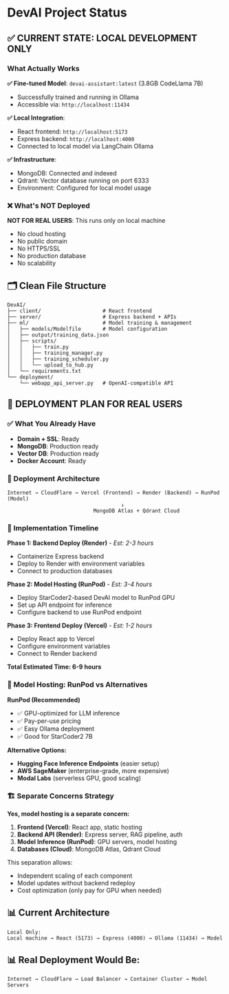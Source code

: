 # DevAI Project Status

## ✅ CURRENT STATE: LOCAL DEVELOPMENT ONLY

### What Actually Works

**✅ Fine-tuned Model**: `devai-assistant:latest` (3.8GB CodeLlama 7B)

- Successfully trained and running in Ollama
- Accessible via: `http://localhost:11434`

**✅ Local Integration**:

- React frontend: `http://localhost:5173`
- Express backend: `http://localhost:4000`
- Connected to local model via LangChain Ollama

**✅ Infrastructure**:

- MongoDB: Connected and indexed
- Qdrant: Vector database running on port 6333
- Environment: Configured for local model usage

### ❌ What's NOT Deployed

**NOT FOR REAL USERS**: This runs only on local machine

- No cloud hosting
- No public domain
- No HTTPS/SSL
- No production database
- No scalability

## 🗂️ Clean File Structure

```
DevAI/
├── client/                    # React frontend
├── server/                    # Express backend + APIs
├── ml/                        # Model training & management
│   ├── models/Modelfile       # Model configuration
│   ├── output/training_data.json
│   ├── scripts/
│   │   ├── train.py
│   │   ├── training_manager.py
│   │   ├── training_scheduler.py
│   │   └── upload_to_hub.py
│   └── requirements.txt
└── deployment/
    └── webapp_api_server.py   # OpenAI-compatible API
```

## 🚀 DEPLOYMENT PLAN FOR REAL USERS

### ✅ What You Already Have

- **Domain + SSL**: Ready
- **MongoDB**: Production ready
- **Vector DB**: Production ready
- **Docker Account**: Ready

### 🔧 Deployment Architecture

```
Internet → CloudFlare → Vercel (Frontend) → Render (Backend) → RunPod (Model)
                                     ↓
                            MongoDB Atlas + Qdrant Cloud
```

### 📅 Implementation Timeline

**Phase 1: Backend Deploy (Render)** - _Est: 2-3 hours_

- Containerize Express backend
- Deploy to Render with environment variables
- Connect to production databases

**Phase 2: Model Hosting (RunPod)** - _Est: 3-4 hours_

- Deploy StarCoder2-based DevAI model to RunPod GPU
- Set up API endpoint for inference
- Configure backend to use RunPod endpoint

**Phase 3: Frontend Deploy (Vercel)** - _Est: 1-2 hours_

- Deploy React app to Vercel
- Configure environment variables
- Connect to Render backend

**Total Estimated Time: 6-9 hours**

### 🤖 Model Hosting: RunPod vs Alternatives

**RunPod (Recommended)**

- ✅ GPU-optimized for LLM inference
- ✅ Pay-per-use pricing
- ✅ Easy Ollama deployment
- ✅ Good for StarCoder2 7B

**Alternative Options:**

- **Hugging Face Inference Endpoints** (easier setup)
- **AWS SageMaker** (enterprise-grade, more expensive)
- **Modal Labs** (serverless GPU, good scaling)

### 🏗️ Separate Concerns Strategy

**Yes, model hosting is a separate concern:**

1. **Frontend (Vercel)**: React app, static hosting
2. **Backend API (Render)**: Express server, RAG pipeline, auth
3. **Model Inference (RunPod)**: GPU servers, model hosting
4. **Databases (Cloud)**: MongoDB Atlas, Qdrant Cloud

This separation allows:

- Independent scaling of each component
- Model updates without backend redeploy
- Cost optimization (only pay for GPU when needed)

## 📊 Current Architecture

```
Local Only:
Local machine → React (5173) → Express (4000) → Ollama (11434) → Model
```

## 📊 Real Deployment Would Be:

```
Internet → CloudFlare → Load Balancer → Container Cluster → Model Servers
```
